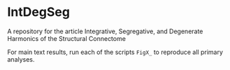 # IntDegSeg
A repository for the article Integrative, Segregative, and Degenerate Harmonics of the Structural Connectome

For main text results, run each of the scripts `FigX_` to reproduce all primary analyses.
